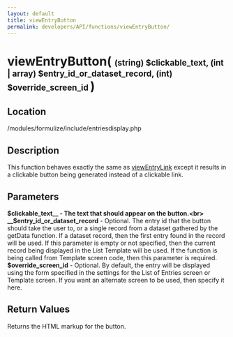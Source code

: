 ```yaml
---
layout: default
title: viewEntryButton
permalink: developers/API/functions/viewEntryButton/
---
```


# viewEntryButton( <span style='font-size: 14pt;'>(string) $clickable_text, (int | array) $entry_id_or_dataset_record, (int) $override_screen_id </span> )

## Location

/modules/formulize/include/entriesdisplay.php

## Description

This function behaves exactly the same as [viewEntryLink](../viewEntryLink/) except it results in a clickable button being generated instead of a clickable link.

## Parameters

__$clickable_text__ - The text that should appear on the button.<br>
__$entry_id_or_dataset_record__ - Optional. The entry id that the button should take the user to, or a single record from a dataset gathered by the getData function. If a dataset record, then the first entry found in the record will be used. If this parameter is empty or not specified, then the current record being displayed in the List Template will be used. If the function is being called from Template screen code, then this parameter is required.<br>
__$override_screen_id__ - Optional. By default, the entry will be displayed using the form specified in the settings for the List of Entries screen or Template screen. If you want an alternate screen to be used, then specify it here.

## Return Values

Returns the HTML markup for the button.


